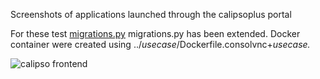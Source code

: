 Screenshots of applications launched through the calipsoplus portal

For these test [migrations.py](migrations.py) migrations.py has been extended. Docker container were created using ../_usecase_/Dockerfile.consolvnc+_usecase._

![calipso frontend](calipso8.png?raw=true "calipso frontend")

